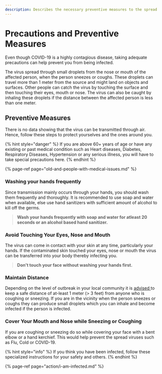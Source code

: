 ```yaml
---
description: Describes the necessary preventive measures to the spread of COVID-19
---
```


# Precautions and Preventive Measures

Even though COVID-19 is a highly contagious disease, taking adequate precautions can help prevent you from being infected.

The virus spread through small droplets from the nose or mouth of the affected person, when the person sneezes or coughs. These droplets can travel more than 1 meter from the source and might land on objects and surfaces. Other people can catch the virus by touching the surface and then touching their eyes, mouth or nose. The virus can also be caught by inhaling these droplets if the distance between the affected person is less than one meter.

## Preventive Measures

There is no data showing that the virus can be transmitted through air. Hence, follow these steps to protect yourselves and the ones around you.

{% hint style="danger" %}
If you are above 60+ years of age or have any existing or past medical condition such as Heart diseases, Diabetes, Respiratory Diseases, Hypertension or any serious illness, you will have to take special precautions here.
{% endhint %}

{% page-ref page="old-and-people-with-medical-issues.md" %}

### Washing your hands frequently

Since transmission mainly occurs through your hands, you should wash them frequently and thoroughly. It is recommended to use soap and water when available, else use hand sanitizers with sufficient amount of alcohol to kill off the germs.

> **Wash your hands frequently with soap and water for atleast 20 seconds or an alcohol based hand sanitizer.**

### Avoid Touching Your Eyes, Nose and Mouth

The virus can come in contact with your skin at any time, particularly your hands. If the contaminated skin touched your eyes, nose or mouth the virus can be transferred into your body thereby infecting you.

> **Don't touch your face without washing your hands first.**

### **Maintain Distance**

Depending on the level of outbreak in your local community it is [advised ](https://www.who.int/emergencies/diseases/novel-coronavirus-2019/advice-for-public)to keep a safe distance of at-least 1 meter \(&gt; 3 feet\) from anyone who is coughing or sneezing. If you are in the vicinity when the person sneezes or coughs they can produce small droplets which you can inhale and become infected if the person is infected.

### Cover Your Mouth and Nose while Sneezing or Coughing

If you are coughing or sneezing do so while covering your face with a bent elbow or a hand kerchief. This would help prevent the spread viruses such as Flu, Cold or COVID-19.

{% hint style="info" %}
If you think you have been infected, follow these specialized instructions for your safety and others.
{% endhint %}

{% page-ref page="action/i-am-infected.md" %}

